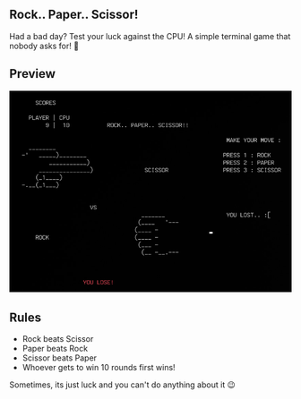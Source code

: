 ## Rock.. Paper.. Scissor!
 Had a bad day? Test your luck against the CPU! A simple terminal game that nobody asks for! 🤡

## Preview

<img src=".\preview.png" alt="You're gonna regret not watching this :p">

## Rules

 - Rock beats Scissor
 - Paper beats Rock
 - Scissor beats Paper
 - Whoever gets to win 10 rounds first wins!

Sometimes, its just luck and you can't do anything about it 😉